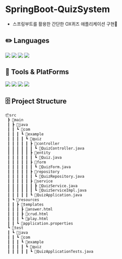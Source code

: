 # SpringBoot-QuizSystem
- 스프링부트를 활용한 간단한 OX퀴즈 애플리케이션 구현🎰
## ✏️ Languages
<p align ="left">
  <img src="https://img.shields.io/badge/Java-007396?style=flat&logo=openJDK&logoColor=white"/>
  <img src="https://img.shields.io/badge/HTML5-E34F26?style=flat&logo=HTML5&logoColor=white"/>
  <img src="https://img.shields.io/badge/CSS3-1572B6?style=flat&logo=CSS3&logoColor=white"/>
  <img src="https://img.shields.io/badge/Thymeleaf-005F0F?style=flat&logo=thymeleaf&logoColor=white"/>
</p>

## 🔨 Tools & PlatForms
<p align ="left">
  <img src="https://img.shields.io/badge/IntelliJ-000000?style=flat&logo=intellijidea&logoColor=white"/>
  <img src="https://img.shields.io/badge/Spring Boot-6DB33F?style=flat&logo=spring-boot&logoColor=white"/>
  <img src="https://img.shields.io/badge/Spring DATA-6DB33F?style=flat&logo=spring-data&logoColor=white"/>
  <img src="https://img.shields.io/badge/Oracle-F80000?style=flat&logo=oracle&logoColor=white"/>
</p>

## 🗄️ Project Structure
```bash
📦src
 ┣ 📂main
 ┃ ┣ 📂java
 ┃ ┃ ┗ 📂com
 ┃ ┃ ┃ ┗ 📂example
 ┃ ┃ ┃ ┃ ┗ 📂quiz
 ┃ ┃ ┃ ┃ ┃ ┣ 📂controller
 ┃ ┃ ┃ ┃ ┃ ┃ ┗ 📜QuizController.java
 ┃ ┃ ┃ ┃ ┃ ┣ 📂entity
 ┃ ┃ ┃ ┃ ┃ ┃ ┗ 📜Quiz.java
 ┃ ┃ ┃ ┃ ┃ ┣ 📂form
 ┃ ┃ ┃ ┃ ┃ ┃ ┗ 📜QuizForm.java
 ┃ ┃ ┃ ┃ ┃ ┣ 📂repository
 ┃ ┃ ┃ ┃ ┃ ┃ ┗ 📜QuizRepository.java
 ┃ ┃ ┃ ┃ ┃ ┣ 📂service
 ┃ ┃ ┃ ┃ ┃ ┃ ┣ 📜QuizService.java
 ┃ ┃ ┃ ┃ ┃ ┃ ┗ 📜QuizServiceImpl.java
 ┃ ┃ ┃ ┃ ┃ ┗ 📜QuizApplication.java
 ┃ ┗ 📂resources
 ┃ ┃ ┣ 📂templates
 ┃ ┃ ┃ ┣ 📜answer.html
 ┃ ┃ ┃ ┣ 📜crud.html
 ┃ ┃ ┃ ┗ 📜play.html
 ┃ ┃ ┗ 📜application.properties
 ┗ 📂test
 ┃ ┗ 📂java
 ┃ ┃ ┗ 📂com
 ┃ ┃ ┃ ┗ 📂example
 ┃ ┃ ┃ ┃ ┗ 📂quiz
 ┃ ┃ ┃ ┃ ┃ ┗ 📜QuizApplicationTests.java
```
 
